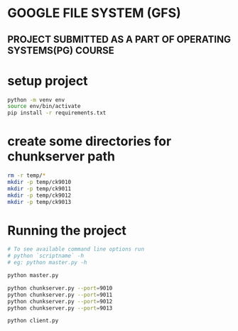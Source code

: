 # GOOGLE FILE SYSTEM (GFS)
## PROJECT SUBMITTED AS A PART OF OPERATING SYSTEMS(PG) COURSE

# setup project
```bash
python -m venv env
source env/bin/activate
pip install -r requirements.txt
```

# create some directories for chunkserver path
```bash
rm -r temp/*
mkdir -p temp/ck9010
mkdir -p temp/ck9011
mkdir -p temp/ck9012
mkdir -p temp/ck9013
```
# Running the project
```bash
# To see available command line options run
# python `scriptname` -h
# eg: python master.py -h

python master.py

python chunkserver.py --port=9010
python chunkserver.py --port=9011
python chunkserver.py --port=9012
python chunkserver.py --port=9013

python client.py 
```